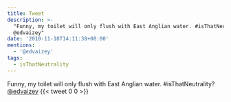 ```yaml
---
title: Tweet
description: >-
  "Funny, my toilet will only flush with East Anglian water. #isThatNeutrality?
  @edvaizey"
date: '2010-11-18T14:11:38+00:00'
mentions:
  - '@edvaizey'
tags:
  - isThatNeutrality
---
```

Funny, my toilet will only flush with East Anglian water. #isThatNeutrality? [@edvaizey](https://twitter.com/@edvaizey)
      {{< tweet 0 0 >}}
    
